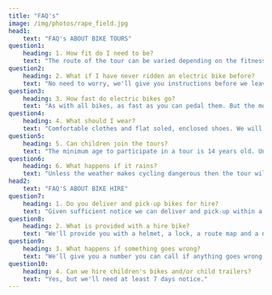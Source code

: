 ```yaml
---
title: "FAQ's"
image: /img/photos/rape_field.jpg
head1: 
    text: "FAQ's ABOUT BIKE TOURS"
question1:
    heading: 1. How fit do I need to be?
    text: "The route of the tour can be varied depending on the fitness levels of the group, but because the tours are on electric mountain bikes, they are suitable for people of mixed fitness levels. If you are able to walk briskly you'll be fine."
question2:
    heading: 2. What if I have never ridden an electric bike before?
    text: "No need to worry, we'll give you instructions before we leave and the first part of the tour will be on a quiet section of road where you can get used to the bike"
question3:
    heading: 3. How fast do electric bikes go?
    text: "As with all bikes, as fast as you can pedal them. But the motor will only provide assistance up to 15mph (25km/h)."
question4:
    heading: 4. What should I wear?
    text: "Comfortable clothes and flat soled, enclosed shoes. We will provide you with a helmet."
question5:
    heading: 5. Can children join the tours?
    text: "The minimum age to participate in a tour is 14 years old. Under 16 year olds must be accompanied by an adult parent or guardian."
question6:
    heading: 6. What happens if it rains?
    text: "Unless the weather makes cycling dangerous then the tour will go ahead."
head2: 
    text: "FAQ'S ABOUT BIKE HIRE" 
question7:
    heading: 1. Do you deliver and pick-up bikes for hire?
    text: "Given sufficient notice we can deliver and pick-up within a 6 mile (10km) radius of Hambledon, Surrey, provided the booking is for a minimum of 2 bikes. We will also deliver and pick up at the following locations: <br><br>The Merry Harriers, Hambledon<br>Hambledon Village Shop<br>The Crown Inn, Chiddingfold<br>The Swan Inn, Chiddingfold<br>The Mulberry Inn, Chiddingfold<br>Lythe Hill Hotel, Haslemere<br>Heath Hall Farm, Bowlhead Green<br>The Inn on the Lake, Godalming<br>Kings Arms, Godalming<br>Witley Railway Station<br>Milford Railway Station"
question8:
    heading: 2. What is provided with a hire bike?
    text: "We'll provide you with a helmet, a lock, a route map and a number to call in case of problems."
question9:
    heading: 3. What happens if something goes wrong?
    text: "We'll give you a number you can call if anything goes wrong. If necessary we'll come out to repair a bike or to pick you up. A pick up will normally incur a £15 charge."
question10:
    heading: 4. Can we hire children's bikes and/or child trailers?
    text: "Yes, but we'll need at least 7 days notice."
---
```



